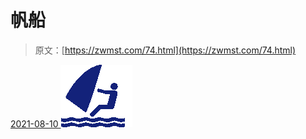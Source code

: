 <!--yml
category: 未分类
date: 0001-01-01 00:00:00
--->

# 帆船

> 原文：[https://zwmst.com/74.html](https://zwmst.com/74.html)

   [ <time datetime="2021-08-10T16:48:06+08:00"> 2021-08-10 </time> ](https://zwmst.com/%e5%b8%86%e8%88%b9)  [![](img/17b129251d34cca250a78371ee42eaf8.png)](https://zwmst.com/wp-content/uploads/2021/08/1628585286-9ee0e50fc56c87b.png)